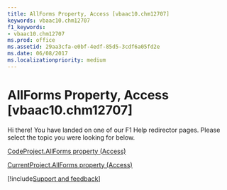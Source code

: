 ```yaml
---
title: AllForms Property, Access [vbaac10.chm12707]
keywords: vbaac10.chm12707
f1_keywords:
- vbaac10.chm12707
ms.prod: office
ms.assetid: 29aa3cfa-e0bf-4edf-85d5-3cdf6a05fd2e
ms.date: 06/08/2017
ms.localizationpriority: medium
---
```



# AllForms Property, Access [vbaac10.chm12707]

Hi there! You have landed on one of our F1 Help redirector pages. Please select the topic you were looking for below.

[CodeProject.AllForms property (Access)](https://msdn.microsoft.com/library/98443fc7-a0dd-37a9-f2c8-c3e183f65f6c%28Office.15%29.aspx)

[CurrentProject.AllForms property (Access)](https://msdn.microsoft.com/library/4933a409-0d15-16ee-69a3-d78b0f2685c7%28Office.15%29.aspx)

[!include[Support and feedback](~/includes/feedback-boilerplate.md)]
